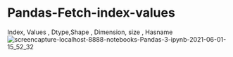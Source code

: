 # Pandas-Fetch-index-values
Index, Values , Dtype,Shape , Dimension, size , Hasname 
![screencapture-localhost-8888-notebooks-Pandas-3-ipynb-2021-06-01-15_52_32](https://user-images.githubusercontent.com/82317107/120310457-09f82c00-c2f4-11eb-90a4-6d7c9ec7cf61.png)

